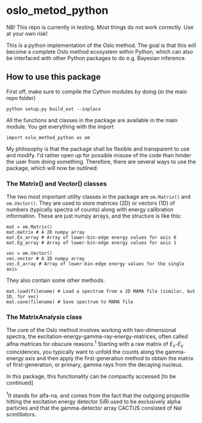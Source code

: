 # oslo_metod_python

NB! This repo is currently in testing. Most things do not work correctly. Use at your own risk!

This is a python implementation of the Oslo method. The goal is that this will become a complete Oslo method ecosystem within Python, which can also be interfaced with other Python packages to do e.g. Bayesian inference.


## How to use this package
First off, make sure to compile the Cython modules by doing (in the main repo folder)
```
python setup.py build_ext --inplace
```

All the functions and classes in the package are available in the main module. You get everything with the import

```
import oslo_method_python as om
```

My philosophy is that the package shall be flexible and transparent to use and modify. I'd rather open up for possible misuse of the code than hinder the user from doing something. Therefore, there are several ways to use the package, which will now be outlined:

### The Matrix() and Vector() classes
The two most important utility classes in the package are `om.Matrix()` and `om.Vector()`. They are used to store matrices (2D) or vectors (1D) of numbers (typically spectra of counts) along with energy calibration information. These are just numpy arrays, and the structure is like this:
```
mat = om.Matrix()
mat.matrix # A 2D numpy array
mat.Ex_array # Array of lower-bin-edge energy values for axis 0
mat.Eg_array # Array of lower-bin-edge energy values for axis 1

vec = om.Vector()
vec.vector # A 1D numpy array
vec.E_array # Array of lower-bin-edge energy values for the single axis
```
 They also contain some other methods:
```
mat.load(filename) # Load a spectrum from a 2D MAMA file (similar, but 1D, for vec)
mat.save(filename) # Save spectrum to MAMA file

```

### The MatrixAnalysis class
The core of the Oslo method involves working with two-dimensional spectra, the excitation-energy-gamma-ray-energy-matrices, often called alfna matrices for obscure reasons.<sup>1</sup> Starting with a raw matrix of $E_x$-$E_\gamma$ coincidences, you typically want to unfold the counts along the gamma-energy axis and then apply the first-generation method to obtain the matrix of first-generation, or primary, gamma rays from the decaying nucleus. 

In this package, this functionality can be compactly accessed [to be continued]



<sup>1</sup>It stands for alfa-na, and comes from the fact that the outgoing projectile hitting the excitation energy detector SiRi used to be exclusively alpha particles and that the gamma-detector array CACTUS consisted of NaI scintillators.